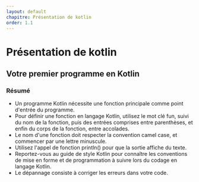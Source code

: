 ```yaml
---
layout: default
chapitre: Présentation de kotlin
order: 1.1
---
```


# Présentation de kotlin
## Votre premier programme en Kotlin
### Résumé
- Un programme Kotlin nécessite une fonction principale comme point d'entrée du programme.
- Pour définir une fonction en langage Kotlin, utilisez le mot clé fun, suivi du nom de la fonction, puis des entrées comprises entre parenthèses, et enfin du corps de la fonction, entre accolades.
- Le nom d'une fonction doit respecter la convention camel case, et commencer par une lettre minuscule.
- Utilisez l'appel de fonction println() pour que la sortie affiche du texte.
- Reportez-vous au guide de style Kotlin pour connaître les conventions de mise en forme et de programmation à suivre lors du codage en langage Kotlin.
- Le dépannage consiste à corriger les erreurs dans votre code.